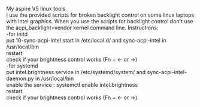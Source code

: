 My aspire V5 linux tools<br>
I use the provided scripts for broken backlight control on some linux laptops with intel graphics. 
When you use the scripts for backlight control don't use the acpi_backlight=vendor kernel command line.
Instructions:<br>
-for initd<br>
    put 10-sync-acpi-intel.start in /etc/local.d/ and sync-acpi-intel in /usr/local/bin<br>
    restart<br>
    check if your brightness control works (Fn + <- or ->)<br>
-for systemd<br>
    put intel.brightness.service in /etc/systemd/system/ and sync-acpi-intel-daemon.py in /usr/local/bin<br>
    enable the service : systemctl enable intel.brightness<br>
    restart<br>
    check if your brightness control works (Fn + <- or ->)
